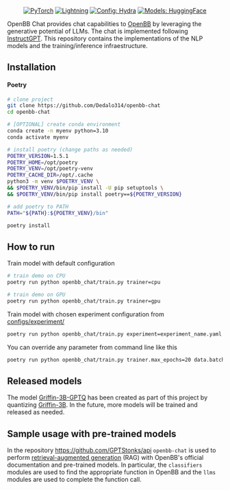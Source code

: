 <div align="center">

<a href="https://pytorch.org/get-started/locally/"><img alt="PyTorch" src="https://img.shields.io/badge/PyTorch-ee4c2c?logo=pytorch&logoColor=white"></a>
<a href="https://pytorchlightning.ai/"><img alt="Lightning" src="https://img.shields.io/badge/-Lightning-792ee5?logo=pytorchlightning&logoColor=white"></a>
<a href="https://hydra.cc/"><img alt="Config: Hydra" src="https://img.shields.io/badge/Config-Hydra-89b8cd"></a>
<a href="https://huggingface.co/"><img alt="Models: HuggingFace" src="https://img.shields.io/badge/Models-HuggingFace-ffd21e"></a>

</div>

OpenBB Chat provides chat capabilities to [OpenBB](https://github.com/OpenBB-finance/OpenBBTerminal) by leveraging the generative potential of LLMs. The chat is implemented following [InstructGPT](https://openai.com/research/instruction-following). This repository contains the implementations of the NLP models and the training/inference infraestructure.

## Installation

#### Poetry

```bash
# clone project
git clone https://github.com/Dedalo314/openbb-chat
cd openbb-chat

# [OPTIONAL] create conda environment
conda create -n myenv python=3.10
conda activate myenv

# install poetry (change paths as needed)
POETRY_VERSION=1.5.1
POETRY_HOME=/opt/poetry
POETRY_VENV=/opt/poetry-venv
POETRY_CACHE_DIR=/opt/.cache
python3 -m venv $POETRY_VENV \
&& $POETRY_VENV/bin/pip install -U pip setuptools \
&& $POETRY_VENV/bin/pip install poetry==${POETRY_VERSION}

# add poetry to PATH
PATH="${PATH}:${POETRY_VENV}/bin"

poetry install
```

## How to run

Train model with default configuration

```bash
# train demo on CPU
poetry run python openbb_chat/train.py trainer=cpu

# train demo on GPU
poetry run python openbb_chat/train.py trainer=gpu
```

Train model with chosen experiment configuration from [configs/experiment/](configs/experiment/)

```bash
poetry run python openbb_chat/train.py experiment=experiment_name.yaml
```

You can override any parameter from command line like this

```bash
poetry run python openbb_chat/train.py trainer.max_epochs=20 data.batch_size=64
```

## Released models

The model [Griffin-3B-GPTQ](https://huggingface.co/daedalus314/Griffin-3B-GPTQ) has been created as part of this project by quantizing [Griffin-3B](https://huggingface.co/acrastt/Griffin-3B). In the future, more models will be trained and released as needed.

## Sample usage with pre-trained models

In the repository https://github.com/GPTStonks/api `openbb-chat` is used to perform [retrieval-augmented generation](https://arxiv.org/abs/2005.11401) (RAG) with OpenBB's official documentation and pre-trained models. In particular, the `classifiers` modules are used to find the appropriate function in OpenBB and the `llms` modules are used to complete the function call.
